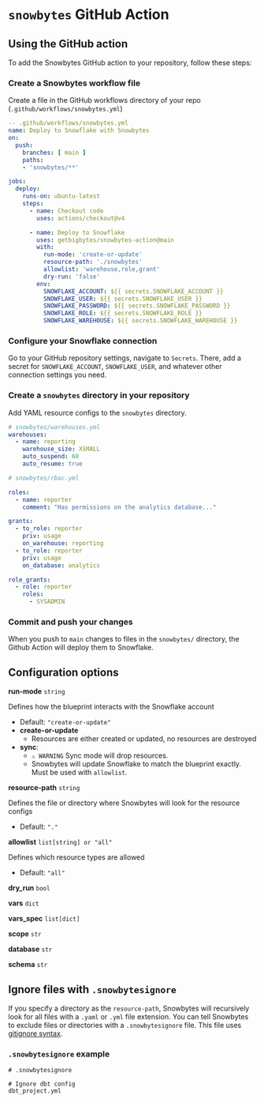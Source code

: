 # `snowbytes` GitHub Action

## Using the GitHub action

To add the Snowbytes GitHub action to your repository, follow these steps:

### Create a Snowbytes workflow file

Create a file in the GitHub workflows directory of your repo (`.github/workflows/snowbytes.yml`)

```YAML
-- .github/workflows/snowbytes.yml
name: Deploy to Snowflake with Snowbytes
on:
  push:
    branches: [ main ]
    paths:
    - 'snowbytes/**'

jobs:
  deploy:
    runs-on: ubuntu-latest
    steps:
      - name: Checkout code
        uses: actions/checkout@v4

      - name: Deploy to Snowflake
        uses: getbigbytes/snowbytes-action@main
        with:
          run-mode: 'create-or-update'
          resource-path: './snowbytes'
          allowlist: 'warehouse,role,grant'
          dry-run: 'false'
        env:
          SNOWFLAKE_ACCOUNT: ${{ secrets.SNOWFLAKE_ACCOUNT }}
          SNOWFLAKE_USER: ${{ secrets.SNOWFLAKE_USER }}
          SNOWFLAKE_PASSWORD: ${{ secrets.SNOWFLAKE_PASSWORD }}
          SNOWFLAKE_ROLE: ${{ secrets.SNOWFLAKE_ROLE }}
          SNOWFLAKE_WAREHOUSE: ${{ secrets.SNOWFLAKE_WAREHOUSE }}
```

### Configure your Snowflake connection

Go to your GitHub repository settings, navigate to `Secrets`. There, add a secret for `SNOWFLAKE_ACCOUNT`, `SNOWFLAKE_USER`, and whatever other connection settings you need.


### Create a `snowbytes` directory in your repository

Add YAML resource configs to the `snowbytes` directory.

```YAML
# snowbytes/warehouses.yml
warehouses:
  - name: reporting
    warehouse_size: XSMALL
    auto_suspend: 60
    auto_resume: true
```

```YAML
# snowbytes/rbac.yml

roles:
  - name: reporter
    comment: "Has permissions on the analytics database..."

grants:
  - to_role: reporter
    priv: usage
    on_warehouse: reporting
  - to_role: reporter
    priv: usage
    on_database: analytics

role_grants:
  - role: reporter
    roles:
      - SYSADMIN
```

### Commit and push your changes

When you push to `main` changes to files in the `snowbytes/` directory, the Github Action will deploy them to Snowflake.

## Configuration options

**run-mode** `string`

Defines how the blueprint interacts with the Snowflake account

- Default: `"create-or-update"`
- **create-or-update**
  - Resources are either created or updated, no resources are destroyed
- **sync**:
  - `⚠️ WARNING` Sync mode will drop resources.
  - Snowbytes will update Snowflake to match the blueprint exactly. Must be used with `allowlist`.

**resource-path** `string`

Defines the file or directory where Snowbytes will look for the resource configs

- Default: `"."`

**allowlist** `list[string] or "all"`

Defines which resource types are allowed 

 - Default: `"all"`

**dry_run** `bool`

**vars** `dict`

**vars_spec** `list[dict]`

**scope** `str`

**database** `str`

**schema** `str`

## Ignore files with `.snowbytesignore`

If you specify a directory as the `resource-path`, Snowbytes will recursively look for all files with a `.yaml` or `.yml` file extension. You can tell Snowbytes to exclude files or directories with a `.snowbytesignore` file. This file uses [gitignore syntax](https://git-scm.com/docs/gitignore).

### `.snowbytesignore` example

```
# .snowbytesignore

# Ignore dbt config
dbt_project.yml
```